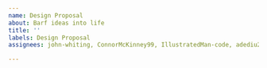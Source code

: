 ```yaml
---
name: Design Proposal
about: Barf ideas into life
title: ''
labels: Design Proposal
assignees: john-whiting, ConnorMcKinney99, IllustratedMan-code, adediu25

---
```



